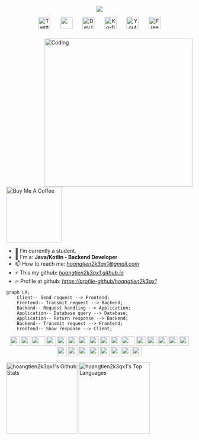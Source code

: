 <p align="center">
  <a href="https://github.com/hoangtien2k3qx1/readme-typing-svg"><img src="https://readme-typing-svg.demolab.com?font=&size=27&pause=1000&color=F03B9E&center=true&vCenter=true&repeat=false&width=435&lines=Ho%C3%A0ng+Anh+Ti%E1%BA%BFn"></a>
</p> 


<!-- Social icons section -->
<p align="center">
  <a href="https://twitter.com/hoangtien_2k3"><img width="32px" alt="Twitter" title="Twitter" src="https://i.imgur.com/OXZM1L6.png"/></a>
  &#8287;&#8287;&#8287;&#8287;&#8287;
  <a href="https://discord.gg/cFAkCXVQ" alt="Discord" title="Dev Pro Tips Discord Server"><img width="32px" src="https://i.imgur.com/OViZO8J.png"/></a>
  &#8287;&#8287;&#8287;&#8287;&#8287;
  <a href="https://dev.to/hoangtien_2k3"><img width="32px" alt="Dev.to" title="DenverCoder1 Dev.to" src="https://i.imgur.com/mVm29vK.png"></a>
  &#8287;&#8287;&#8287;&#8287;&#8287;
  <a href="https://ko-fi.com/hoangtien2k3"><img width="32px" alt="Ko-fi" title="Buy me a coffee" src="https://i.imgur.com/PpLeD3K.png"/></a>
  &#8287;&#8287;&#8287;&#8287;&#8287;
  <a href="https://www.youtube.com/channel/UCV9v7sWQb2XTa7bd2cR0hZQ"><img width="32px" alt="Youtube" title="Youtube" src="https://i.imgur.com/qiXu7b2.png"/></a>
  &#8287;&#8287;&#8287;&#8287;&#8287;
  <a href="https://www.buymeacoffee.com/hoangtien2k3"><img width="32px" alt="Free Stuff" title="Free gifts for you" src="https://i.imgur.com/0uVwkoZ.png"/></a>
</p>


<h3 align="center"> </h3>
<img align="right" alt="Coding" width="400" src="https://media.giphy.com/media/vLpclx5lofmqnEswm0/giphy.gif">

<a href="https://www.buymeacoffee.com/hoangtien2k3" target="_blank"><img src="https://cdn.buymeacoffee.com/buttons/v2/default-blue.png" alt="Buy Me A Coffee" width="150px" ></a>


- 🔭 I’m currently a student.
- 💬 I'm a: **Java/Kotlin - Backend Developer**
- 📫 How to reach me: *hoangtien2k3qx1@gmail.com*
- ⚡ This my github: [*hoangtien2k3qx1.github.io*](hoangtien2k3qx1.github.io)
- 🔥 Profile at github: [*https://profile-github/hoangtien2k3qx1*](https://profile-summary-for-github.com/user/hoangtien2k3qx1)


```mermaid
graph LR;
    Client-- Send request --> Frontend;
    Frontend-- Transmit request --> Backend;
    Backend-- Request handling --> Application;
    Application-- Database query --> Database;
    Application-- Return response --> Backend;
    Backend-- Transmit request --> Frontend;
    Frontend-- Show response --> Client;
```

<div align="center">
    <img src="https://cultofthepartyparrot.com/parrots/hd/githubparrot.gif" width="25" height="25"/>
    <img src="https://cultofthepartyparrot.com/flags/hd/iranparrot.gif" width="25" height="25"/>
    <img src="https://cultofthepartyparrot.com/parrots/asyncparrot.gif" width="36" height="25"/>
    <img src="https://cultofthepartyparrot.com/parrots/exceptionallyfastparrot.gif" width="25" height="25"/>
    <img src="https://cultofthepartyparrot.com/parrots/hd/60fpsparrot.gif" width="25" height="25"/>
    <img src="https://cultofthepartyparrot.com/parrots/hd/jumpingparrot.gif" width="25" height="25"/>
    <img src="https://cultofthepartyparrot.com/parrots/hd/opensourceparrot.gif" width="25" height="25"/>
    <img src="https://cultofthepartyparrot.com/parrots/hd/dealwithitnowparrot.gif" width="25" height="25"/>
    <img src="https://cultofthepartyparrot.com/parrots/hd/hypnoparrotlight.gif" width="25" height="25"/>
    <img src="https://cultofthepartyparrot.com/parrots/databaseparrot.gif" width="25" height="25"/>
    <img src="https://cultofthepartyparrot.com/parrots/fixparrot.gif" width="36" height="25"/>
    <img src="https://cultofthepartyparrot.com/parrots/hd/laptop_parrot.gif" width="25" height="25"/>
    <img src="https://cultofthepartyparrot.com/parrots/hd/spinningparrot.gif" width="25" height="25"/>
    <img src="https://cultofthepartyparrot.com/parrots/hd/levitationparrot.gif" width="25" height="25"/>
    <img src="https://cultofthepartyparrot.com/parrots/hd/meldparrot.gif" width="25" height="25"/>
    <img src="https://cultofthepartyparrot.com/parrots/slomoparrot.gif" width="25" height="25"/>
    <img src="https://cultofthepartyparrot.com/parrots/hd/moonwalkingparrot.gif" width="25" height="25"/>
    <img src="https://cultofthepartyparrot.com/parrots/hd/stableparrot.gif" width="25" height="25"/>
    <img src="https://cultofthepartyparrot.com/parrots/hd/scienceparrot.gif" width="25" height="25"/>
    <img src="https://cultofthepartyparrot.com/parrots/hd/pirateparrot.gif" width="25" height="25"/>
    <img src="https://cultofthepartyparrot.com/parrots/hd/footballparrot.gif" width="25" height="25"/>
    <img src="https://cultofthepartyparrot.com/parrots/hd/illuminatiparrot.gif" width="25" height="25"/>
    <img src="https://cultofthepartyparrot.com/parrots/hd/hypnoparrotdark.gif" width="25" height="25"/>
    <img src="https://cultofthepartyparrot.com/parrots/hd/mustacheparrot.gif" width="25" height="25"/>
</div>

	
<a href="https://github.com/hoangtien2k3qx1/hoangtien2k3qx1"><img alt="hoangtien2k3qx1's Github Stats" src="https://denvercoder1-github-readme-stats.vercel.app/api/?username=hoangtien2k3qx1&show_icons=true&include_all_commits=true&count_private=true&theme=react&hide_border=true&bg_color=1F222E&title_color=F85D7F&icon_color=F8D866" height="192px"/></a>
  <a href="https://github.com/hoangtien2k3qx1/hoangtien2k3qx1"><img alt="hoangtien2k3qx1's Top Languages" src="https://denvercoder1-github-readme-stats.vercel.app/api/top-langs/?username=hoangtien2k3qx1&langs_count=8&layout=compact&theme=react&hide_border=true&bg_color=1F222E&title_color=F85D7F&icon_color=F8D866&hide=Jupyter%20Notebook,Roff" height="192px"/></a>
  <br/>
                                                                                      
